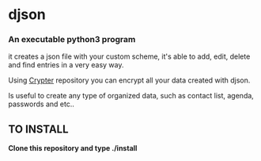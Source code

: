 # djson
### An executable python3 program

it creates a json file with your custom scheme, it's able to add, edit, delete and find entries in a very easy way.

Using [Crypter](https://github.com/rcastrucci/crypter.git) repository you can encrypt all your data created with djson.

Is useful to create any type of organized data, such as contact list, agenda, passwords and etc..

## TO INSTALL
**Clone this repository and type ./install**
